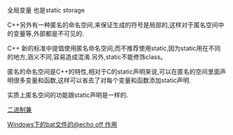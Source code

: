 全局变量 也是static storage

C++另外有一种匿名的命名空间,来保证生成的符号是局部的,这样对于匿名空间中的变量等,外部都是不可见的.

C++ 新的标准中提倡使用匿名命名空间,而不推荐使用static,因为static用在不同的地方,涵义不同,容易造成混淆.另外,static不能修饰class。

匿名的命名空间是C++的特性,相对于C的static声明来说,可以在匿名的空间里面声明很多变量和函数,这样可以省去了对每个变量和函数添加static声明.

实质上匿名空间的功能跟static声明是一样的.

[二进制兼](https://www.cnblogs.com/my_life/articles/12154978.htm)

[Windows下的bat文件的@echo off 作用](https://blog.csdn.net/fly_as_tadpole/article/details/85177379)

